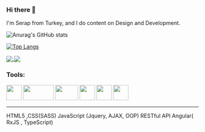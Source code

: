 ### Hi there 👋

I'm Serap from Turkey, and I do content on Design and Development.



![Anurag's GitHub stats](https://github-readme-stats.vercel.app/api?username=serapkantar&theme=buefy&show_icons=true&hide=contribs,prs) 

[![Top Langs](https://github-readme-stats.vercel.app/api/top-langs/?username=serapkantar&layout=compact&theme=buefy)](https://github.com/serapkantar/github-readme-stats)

 <a href="https://github.com/SerapErkan/react_training_app.git">
  <img align="center" src="https://github-readme-stats.vercel.app/api/pin/?username=serapkantar&theme=buefy&repo=react_training_app"/>
</a> 
<a href="https://github.com/SerapErkan/angular-training-projects-.git">
  <img align="center" src="https://github-readme-stats.vercel.app/api/pin/?username=serapkantar&theme=buefy&repo=angular-training-projects-" />
</a>


<!--   
https://www.vectorlogo.zone/logos/twitter/twitter-tile.svg
https://www.vectorlogo.zone/logos/instagram/instagram-icon.svg
https://www.vectorlogo.zone/logos/linkedin/linkedin-tile.svg -->



<h3 align="left">Tools:</h3>
<p align="left"> 
 
   <img src="https://www.vectorlogo.zone/logos/w3_html5/w3_html5-icon.svg"  width="40" height="40"/> 
   <img src="https://www.vectorlogo.zone/logos/w3_css/w3_css-ar21.svg"  width="80" height="40"/> 
   <img src="https://www.vectorlogo.zone/logos/getbootstrap/getbootstrap-ar21.svg"  width="60" height="40"/> 
   <img src="https://www.vectorlogo.zone/logos/javascript/javascript-vertical.svg"  width="40" height="40"/> 
   <img src="https://www.vectorlogo.zone/logos/reactjs/reactjs-icon.svg"  width="40" height="40"/>
   <img src="https://www.vectorlogo.zone/logos/angular/angular-icon.svg"  width="40" height="40"/> </p>
<hr>
HTML5 ,CSS(SASS)
JavaScript (Jquery, AJAX, OOP)
RESTful API
Angular( RxJS , TypeScript)
